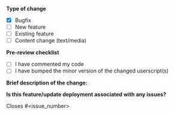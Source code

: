 **Type of change**
- [X] Bugfix
- [ ] New feature
- [ ] Existing feature
- [ ] Content change (text/media)

**Pre-review checklist**
- [ ] I have commented my code
- [ ] I have bumped the minor version of the changed userscript(s)

**Brief description of the change:**



**Is this feature/update deployment associated with any issues?**

Closes #<issue_number>
